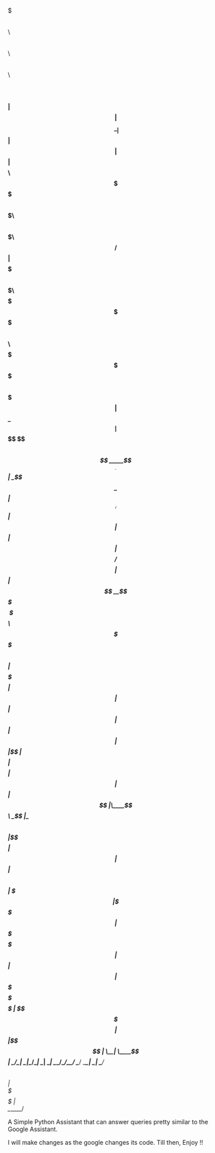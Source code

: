 $$$$$$$\            $$\    $$\                                $$$$$$\                   $$\           $$\                       $$\     
$$  __$$\           $$ |   $$ |                              $$  __$$\                  \__|          $$ |                      $$ |    
$$ |  $$ $$\   $$\$$$$$$\  $$$$$$$\  $$$$$$\ $$$$$$$\        $$ /  $$ |$$$$$$$\ $$$$$$$\$$\ $$$$$$$\$$$$$$\   $$$$$$\ $$$$$$$\$$$$$$\   
$$$$$$$  $$ |  $$ \_$$  _| $$  __$$\$$  __$$\$$  __$$\       $$$$$$$$ $$  _____$$  _____$$ $$  _____\_$$  _|  \____$$\$$  __$$\_$$  _|  
$$  ____/$$ |  $$ | $$ |   $$ |  $$ $$ /  $$ $$ |  $$ |      $$  __$$ \$$$$$$\ \$$$$$$\ $$ \$$$$$$\   $$ |    $$$$$$$ $$ |  $$ |$$ |    
$$ |     $$ |  $$ | $$ |$$\$$ |  $$ $$ |  $$ $$ |  $$ |      $$ |  $$ |\____$$\ \____$$\$$ |\____$$\  $$ |$$\$$  __$$ $$ |  $$ |$$ |$$\ 
$$ |     \$$$$$$$ | \$$$$  $$ |  $$ \$$$$$$  $$ |  $$ |      $$ |  $$ $$$$$$$  $$$$$$$  $$ $$$$$$$  | \$$$$  \$$$$$$$ $$ |  $$ |\$$$$  |
\__|      \____$$ |  \____/\__|  \__|\______/\__|  \__|      \__|  \__\_______/\_______/\__\_______/   \____/ \_______\__|  \__| \____/ 
         $$\   $$ |                                                                                                                     
         \$$$$$$  |                                                                                                                     
          \______/                                                                                                                      

 
 A Simple Python Assistant that can answer queries pretty similar to the Google Assistant.
 
 I will make changes as the google changes its code. Till then, Enjoy !! 
 
 
